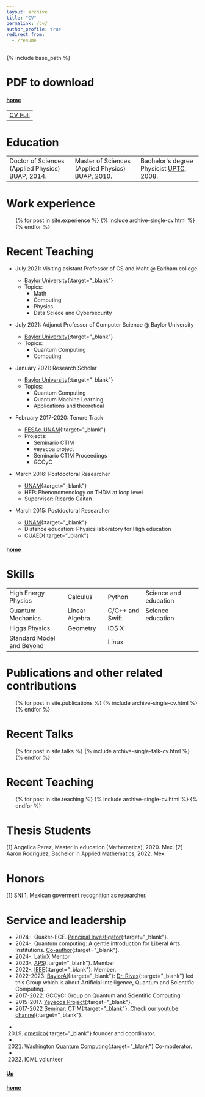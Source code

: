 ```yaml
---
layout: archive
title: "CV"
permalink: /cv/
author_profile: true
redirect_from:
  - /resume
---
```


{% include base_path %}

<style>
td, th {
   border: none!important;
}
</style>



# PDF to download<a name="PDFCVInfoJO"></a>
#### [home](../)



<table style="border:hidden" colspan="3">
  <tbody>
    <tr>
      <td> <a href="https://www.dropbox.com/scl/fi/ljmrv8g60ex1i4qzd2zi0/FullCV_JO.pdf?rlkey=v1lwoild1djyif6rvdvxmv7jv&dl=0" target="_blank" rel="noopener noreferrer">CV Full</a></td>
<!---      <td> <a href="https://tinyurl.com/yeg3sssd" target="_blank" rel="noopener noreferrer">List of Publication</a></td>
      <td> <a href="https://tinyurl.com/ydpjzefq" target="_blank" rel="noopener noreferrer">Research Statement</a></td>
      <td> <a href="https://tinyurl.com/yecsx4hn" target="_blank" rel="noopener noreferrer">Teaching Statement</a></td>                 
--->      
    </tr>
  </tbody>
</table>



Education
======

<table style="border:hidden;">
  <tbody>
    <tr>
      <td> Doctor of Sciences (Applied Physics) <a href="https://www.fcfm.buap.mx/" target="_blank" rel="noopener noreferrer">BUAP</a>, 2014.</td>
      <td> Master of Sciences (Applied Physics) <a href="https://www.fcfm.buap.mx/" target="_blank" rel="noopener noreferrer">BUAP</a>, 2010.</td>
      <td> Bachelor's degree Physicist <a href="http://www.uptc.edu.co/" target="_blank" rel="noopener noreferrer">UPTC</a>, 2008.</td>
    </tr>
  </tbody>
</table>


Work experience
======


  <ul>
	{% for post in site.experience %}
    	{% include archive-single-cv.html %}
  	{% endfor %}
  </ul>



Recent Teaching
======

* July 2021: Visiting asistant Professor of CS and Maht @ Earlham college
  * [Baylor University](https://earlham.edu/faculty-staff/javier-orduz/){:target="_blank"}
  * Topics: 
    - Math
    - Computing
    - Physics
    - Data Sciece and Cybersecurity


* July 2021: Adjunct Professor of Computer Science @ Baylor University
  * [Baylor University](https://www.baylor.edu/){:target="_blank"}
  * Topics: 
    - Quantum Computing
    - Computing


* January 2021: Research Scholar
  * [Baylor University](https://www.baylor.edu/){:target="_blank"}
  * Topics: 
    - Quantum Computing
    - Quantum Machine Learning
    - Applications and theoretical

* February 2017-2020: Tenure Track
  * [FESAc-UNAM](https://www.acatlan.unam.mx/){:target="_blank"}
  * Projects: 
    - Seminario CTIM
    - yeyecoa project
    - Seminario CTIM Proceedings
    - GCCyC


* March 2016: Postdoctoral Researcher
  * [UNAM](https://www.cuautitlan.unam.mx/#gsc.tab=0){:target="_blank"}
  * HEP: Phenonomenology on THDM at loop level
  * Supervisor: Ricardo Gaitan

* March 2015: Postdoctoral Researcher
  * [UNAM](https://www.unam.mx/){:target="_blank"}
  * Distance education: Physics laboratory for High education
  * [CUAED](https://distancia.cuaed.unam.mx/){:target="_blank"}


#### [home](../)

Skills
======

<table style="border:hidden" colspan="3">
  <tbody>
    <tr>
      <td> High Energy Physics </td>
      <td> Calculus</td>
      <td> Python</td>
      <td> Science and education</td>
    </tr>
    <tr>
      <td> Quantum Mechanics</td>
      <td> Linear Algebra</td>
      <td> C/C++ and Swift</td>
      <td> Science education</td>
    </tr> 
    <tr>
      <td> Higgs Physics</td>
      <td> Geometry</td>
      <td> IOS X</td>      
      <td> </td>
      <td> </td>            
    </tr>
     <tr>
      <td> Standard Model and Beyond</td>
      <td> </td>
      <td> Linux</td>      
    </tr>    
  </tbody>
</table>


  
 
Publications and other related contributions
======
  <ul>
  	{% for post in site.publications %}
    	{% include archive-single-cv.html %}
  	{% endfor %}
  </ul>
  
Recent Talks
======
  <ul>	
  	{% for post in site.talks %}
    	{% include archive-single-talk-cv.html %}
  	{% endfor %}
  </ul>
  
Recent Teaching
======
  <ul>
	{% for post in site.teaching %}
    	{% include archive-single-cv.html %}
  	{% endfor %}
  </ul>
  

Thesis Students
======  


[1] Angelica Perez, Master in education (Mathematics), 2020. Mex.
[2] Aaron Rodriguez, Bachelor in Applied Mathematics, 2022. Mex.
  

Honors
======
[1] SNI 1, Mexican goverment recognition as researcher.



<!-- Funding
======

**I am writting this section**  -->
  
Service and leadership
======
* 2024-. Quaker-ECE. [Principal Investigator](https://quaker-ece.cs.earlham.edu/){:target="_blank"}.
* 2024-. Quantum computing: A gentle introduction for Liberal Arts Institutions. [Co-author](https://earlham-college.github.io/quaker-ece/frontmatter.html){:target="_blank"}. 
* 2024-. LatinX Mentor
* 2023-. [APS](https://www.aps.org/){:target="_blank"}. Member
* 2022-. [IEEE](https://www.ieee.org/){:target="_blank"}. Member.
* 2022-2023. [BaylorAI](https://baylor.ai/){:target="_blank"}: [Dr. Rivas](https://rivas.ai/){:target="_blank"} led this Group which is about Artificial Intelligence, Quantum and Scientific Computing.
* 2017-2022. GCCyC: Group on Quantum and Scientific Computing
* 2015-2017. [Yeyecoa Project](http://www.yeyecoa.acatlan.unam.mx/){:target="_blank"}.
* 2017-2022 [Seminar: CTIM](https://sites.google.com/view/ctimfesac){:target="_blank"}. Check our [youtube channel](https://www.youtube.com/channel/UC0xcSLbzXcggYuz182gABaA){:target="_blank"}.
<!-- * 2019. [Python Course](https://sites.google.com/view/cursosyeyecoa/p%C3%A1gina-principal){:target="_blank"}. -->
* 2019. [qmexico](http://qmexico.org/){:target="_blank"} founder and coordinator.
* 2021. [Washington Quantum Computing](https://www.meetup.com/Washington-Quantum-Computing-Meetup){:target="_blank"} Co-moderator. 
* 2022. ICML volunteer 


#### [Up](#PDFCVInfoJO)
#### [home](../)